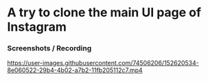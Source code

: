 # A try to clone the main UI page of Instagram

### Screenshots / Recording





https://user-images.githubusercontent.com/74506206/152620534-8e060522-29b4-4b02-a7b2-11fb205112c7.mp4

